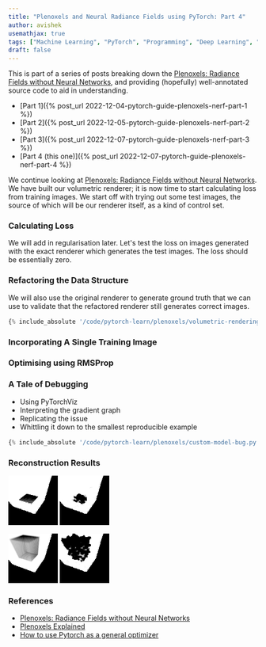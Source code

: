 ```yaml
---
title: "Plenoxels and Neural Radiance Fields using PyTorch: Part 4"
author: avishek
usemathjax: true
tags: ["Machine Learning", "PyTorch", "Programming", "Deep Learning", "Neural Radiance Fields", "Machine Vision"]
draft: false
---
```


This is part of a series of posts breaking down the [Plenoxels: Radiance Fields without Neural Networks](https://arxiv.org/abs/2112.05131), and providing (hopefully) well-annotated source code to aid in understanding.

- [Part 1]({% post_url 2022-12-04-pytorch-guide-plenoxels-nerf-part-1 %})
- [Part 2]({% post_url 2022-12-05-pytorch-guide-plenoxels-nerf-part-2 %})
- [Part 3]({% post_url 2022-12-07-pytorch-guide-plenoxels-nerf-part-3 %})
- [Part 4 (this one)]({% post_url 2022-12-07-pytorch-guide-plenoxels-nerf-part-4 %})

We continue looking at [Plenoxels: Radiance Fields without Neural Networks](https://arxiv.org/abs/2112.05131). We have built our volumetric renderer; it is now time to start calculating loss from training images. We start off with trying out some test images, the source of which will be our renderer itself, as a kind of control set.

### Calculating Loss

We will add in regularisation later. Let's test the loss on images generated with the exact renderer which generates the test images. The loss should be essentially zero.

### Refactoring the Data Structure
We will also use the original renderer to generate ground truth that we can use to validate that the refactored renderer still generates correct images.

```python
{% include_absolute '/code/pytorch-learn/plenoxels/volumetric-rendering-with-loss-interpolating.py' %}
```

### Incorporating A Single Training Image

### Optimising using RMSProp

### A Tale of Debugging

- Using PyTorchViz
- Interpreting the gradient graph
- Replicating the issue
- Whittling it down to the smallest reproducible example

```python
{% include_absolute '/code/pytorch-learn/plenoxels/custom-model-bug.py' %}
```


### Reconstruction Results

![Plenoxels Flat Surface Training Image](/assets/images/plenoxels-flat-surface-training.png)
![Plenoxels Flat Surface 5 Epochs 1 Image](/assets/images/plenoxel-flat-surface-1-image-5-epochs.png)

![Plenoxels Cube Image](/assets/images/plenoxels-cube-training.png)
![Plenoxels Cube 5 Epochs 1 Image](/assets/images/plenoxels-cube-5-epochs-1-image.png)

### References

- [Plenoxels: Radiance Fields without Neural Networks](https://arxiv.org/abs/2112.05131)
- [Plenoxels Explained](https://deeprender.ai/blog/plenoxels-radiance-fields-without-neural-networks)
- [How to use Pytorch as a general optimizer](https://towardsdatascience.com/how-to-use-pytorch-as-a-general-optimizer-a91cbf72a7fb)
